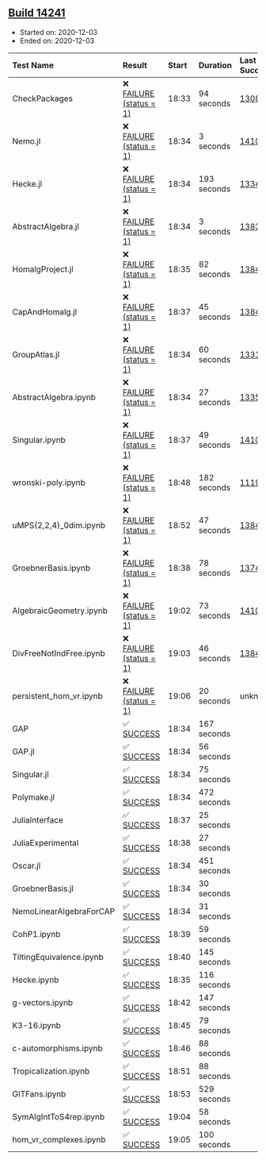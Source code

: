 ## [Build 14241](https://oscarci.mathematik.uni-kl.de/job/oscar/14241/)

* Started on: 2020-12-03
* Ended on: 2020-12-03

| Test Name    | Result | Start | Duration | Last Success | First Failure |
|:-------------|:-------|:------|:---------|:-------------|:--------------|
| CheckPackages | ❌ [FAILURE (status = 1)](https://oscarci.mathematik.uni-kl.de/job/oscar/14241/artifact/logs/build-14241/CheckPackages.log) | 18:33 | 94 seconds | [13085](https://oscarci.mathematik.uni-kl.de/job/oscar/13085/) | [13086](https://oscarci.mathematik.uni-kl.de/job/oscar/13086/) |
| Nemo.jl | ❌ [FAILURE (status = 1)](https://oscarci.mathematik.uni-kl.de/job/oscar/14241/artifact/logs/build-14241/Nemo.jl.log) | 18:34 | 3 seconds | [14101](https://oscarci.mathematik.uni-kl.de/job/oscar/14101/) | [14102](https://oscarci.mathematik.uni-kl.de/job/oscar/14102/) |
| Hecke.jl | ❌ [FAILURE (status = 1)](https://oscarci.mathematik.uni-kl.de/job/oscar/14241/artifact/logs/build-14241/Hecke.jl.log) | 18:34 | 193 seconds | [13341](https://oscarci.mathematik.uni-kl.de/job/oscar/13341/) | [13342](https://oscarci.mathematik.uni-kl.de/job/oscar/13342/) |
| AbstractAlgebra.jl | ❌ [FAILURE (status = 1)](https://oscarci.mathematik.uni-kl.de/job/oscar/14241/artifact/logs/build-14241/AbstractAlgebra.jl.log) | 18:34 | 3 seconds | [13837](https://oscarci.mathematik.uni-kl.de/job/oscar/13837/) | [13838](https://oscarci.mathematik.uni-kl.de/job/oscar/13838/) |
| HomalgProject.jl | ❌ [FAILURE (status = 1)](https://oscarci.mathematik.uni-kl.de/job/oscar/14241/artifact/logs/build-14241/HomalgProject.jl.log) | 18:35 | 82 seconds | [13845](https://oscarci.mathematik.uni-kl.de/job/oscar/13845/) | [13846](https://oscarci.mathematik.uni-kl.de/job/oscar/13846/) |
| CapAndHomalg.jl | ❌ [FAILURE (status = 1)](https://oscarci.mathematik.uni-kl.de/job/oscar/14241/artifact/logs/build-14241/CapAndHomalg.jl.log) | 18:37 | 45 seconds | [13845](https://oscarci.mathematik.uni-kl.de/job/oscar/13845/) | [13846](https://oscarci.mathematik.uni-kl.de/job/oscar/13846/) |
| GroupAtlas.jl | ❌ [FAILURE (status = 1)](https://oscarci.mathematik.uni-kl.de/job/oscar/14241/artifact/logs/build-14241/GroupAtlas.jl.log) | 18:34 | 60 seconds | [13311](https://oscarci.mathematik.uni-kl.de/job/oscar/13311/) | [13312](https://oscarci.mathematik.uni-kl.de/job/oscar/13312/) |
| AbstractAlgebra.ipynb | ❌ [FAILURE (status = 1)](https://oscarci.mathematik.uni-kl.de/job/oscar/14241/artifact/logs/build-14241/AbstractAlgebra.ipynb.log) | 18:34 | 27 seconds | [13355](https://oscarci.mathematik.uni-kl.de/job/oscar/13355/) | [13356](https://oscarci.mathematik.uni-kl.de/job/oscar/13356/) |
| Singular.ipynb | ❌ [FAILURE (status = 1)](https://oscarci.mathematik.uni-kl.de/job/oscar/14241/artifact/logs/build-14241/Singular.ipynb.log) | 18:37 | 49 seconds | [14101](https://oscarci.mathematik.uni-kl.de/job/oscar/14101/) | [14102](https://oscarci.mathematik.uni-kl.de/job/oscar/14102/) |
| wronski-poly.ipynb | ❌ [FAILURE (status = 1)](https://oscarci.mathematik.uni-kl.de/job/oscar/14241/artifact/logs/build-14241/wronski-poly.ipynb.log) | 18:48 | 182 seconds | [11192](https://oscarci.mathematik.uni-kl.de/job/oscar/11192/) | [11193](https://oscarci.mathematik.uni-kl.de/job/oscar/11193/) |
| uMPS(2,2,4)_0dim.ipynb | ❌ [FAILURE (status = 1)](https://oscarci.mathematik.uni-kl.de/job/oscar/14241/artifact/logs/build-14241/uMPS-2-2-4-_0dim.ipynb.log) | 18:52 | 47 seconds | [13841](https://oscarci.mathematik.uni-kl.de/job/oscar/13841/) | [13842](https://oscarci.mathematik.uni-kl.de/job/oscar/13842/) |
| GroebnerBasis.ipynb | ❌ [FAILURE (status = 1)](https://oscarci.mathematik.uni-kl.de/job/oscar/14241/artifact/logs/build-14241/GroebnerBasis.ipynb.log) | 18:38 | 78 seconds | [13748](https://oscarci.mathematik.uni-kl.de/job/oscar/13748/) | [13749](https://oscarci.mathematik.uni-kl.de/job/oscar/13749/) |
| AlgebraicGeometry.ipynb | ❌ [FAILURE (status = 1)](https://oscarci.mathematik.uni-kl.de/job/oscar/14241/artifact/logs/build-14241/AlgebraicGeometry.ipynb.log) | 19:02 | 73 seconds | [14101](https://oscarci.mathematik.uni-kl.de/job/oscar/14101/) | [14102](https://oscarci.mathematik.uni-kl.de/job/oscar/14102/) |
| DivFreeNotIndFree.ipynb | ❌ [FAILURE (status = 1)](https://oscarci.mathematik.uni-kl.de/job/oscar/14241/artifact/logs/build-14241/DivFreeNotIndFree.ipynb.log) | 19:03 | 46 seconds | [13845](https://oscarci.mathematik.uni-kl.de/job/oscar/13845/) | [13846](https://oscarci.mathematik.uni-kl.de/job/oscar/13846/) |
| persistent_hom_vr.ipynb | ❌ [FAILURE (status = 1)](https://oscarci.mathematik.uni-kl.de/job/oscar/14241/artifact/logs/build-14241/persistent_hom_vr.ipynb.log) | 19:06 | 20 seconds | unknown | unknown |
| GAP | ✅ [SUCCESS](https://oscarci.mathematik.uni-kl.de/job/oscar/14241/artifact/logs/build-14241/GAP.log) | 18:34 | 167 seconds |  |  |
| GAP.jl | ✅ [SUCCESS](https://oscarci.mathematik.uni-kl.de/job/oscar/14241/artifact/logs/build-14241/GAP.jl.log) | 18:34 | 56 seconds |  |  |
| Singular.jl | ✅ [SUCCESS](https://oscarci.mathematik.uni-kl.de/job/oscar/14241/artifact/logs/build-14241/Singular.jl.log) | 18:34 | 75 seconds |  |  |
| Polymake.jl | ✅ [SUCCESS](https://oscarci.mathematik.uni-kl.de/job/oscar/14241/artifact/logs/build-14241/Polymake.jl.log) | 18:34 | 472 seconds |  |  |
| JuliaInterface | ✅ [SUCCESS](https://oscarci.mathematik.uni-kl.de/job/oscar/14241/artifact/logs/build-14241/JuliaInterface.log) | 18:37 | 25 seconds |  |  |
| JuliaExperimental | ✅ [SUCCESS](https://oscarci.mathematik.uni-kl.de/job/oscar/14241/artifact/logs/build-14241/JuliaExperimental.log) | 18:38 | 27 seconds |  |  |
| Oscar.jl | ✅ [SUCCESS](https://oscarci.mathematik.uni-kl.de/job/oscar/14241/artifact/logs/build-14241/Oscar.jl.log) | 18:34 | 451 seconds |  |  |
| GroebnerBasis.jl | ✅ [SUCCESS](https://oscarci.mathematik.uni-kl.de/job/oscar/14241/artifact/logs/build-14241/GroebnerBasis.jl.log) | 18:34 | 30 seconds |  |  |
| NemoLinearAlgebraForCAP | ✅ [SUCCESS](https://oscarci.mathematik.uni-kl.de/job/oscar/14241/artifact/logs/build-14241/NemoLinearAlgebraForCAP.log) | 18:34 | 31 seconds |  |  |
| CohP1.ipynb | ✅ [SUCCESS](https://oscarci.mathematik.uni-kl.de/job/oscar/14241/artifact/logs/build-14241/CohP1.ipynb.log) | 18:39 | 59 seconds |  |  |
| TiltingEquivalence.ipynb | ✅ [SUCCESS](https://oscarci.mathematik.uni-kl.de/job/oscar/14241/artifact/logs/build-14241/TiltingEquivalence.ipynb.log) | 18:40 | 145 seconds |  |  |
| Hecke.ipynb | ✅ [SUCCESS](https://oscarci.mathematik.uni-kl.de/job/oscar/14241/artifact/logs/build-14241/Hecke.ipynb.log) | 18:35 | 116 seconds |  |  |
| g-vectors.ipynb | ✅ [SUCCESS](https://oscarci.mathematik.uni-kl.de/job/oscar/14241/artifact/logs/build-14241/g-vectors.ipynb.log) | 18:42 | 147 seconds |  |  |
| K3-16.ipynb | ✅ [SUCCESS](https://oscarci.mathematik.uni-kl.de/job/oscar/14241/artifact/logs/build-14241/K3-16.ipynb.log) | 18:45 | 79 seconds |  |  |
| c-automorphisms.ipynb | ✅ [SUCCESS](https://oscarci.mathematik.uni-kl.de/job/oscar/14241/artifact/logs/build-14241/c-automorphisms.ipynb.log) | 18:46 | 88 seconds |  |  |
| Tropicalization.ipynb | ✅ [SUCCESS](https://oscarci.mathematik.uni-kl.de/job/oscar/14241/artifact/logs/build-14241/Tropicalization.ipynb.log) | 18:51 | 88 seconds |  |  |
| GITFans.ipynb | ✅ [SUCCESS](https://oscarci.mathematik.uni-kl.de/job/oscar/14241/artifact/logs/build-14241/GITFans.ipynb.log) | 18:53 | 529 seconds |  |  |
| SymAlgIntToS4rep.ipynb | ✅ [SUCCESS](https://oscarci.mathematik.uni-kl.de/job/oscar/14241/artifact/logs/build-14241/SymAlgIntToS4rep.ipynb.log) | 19:04 | 58 seconds |  |  |
| hom_vr_complexes.ipynb | ✅ [SUCCESS](https://oscarci.mathematik.uni-kl.de/job/oscar/14241/artifact/logs/build-14241/hom_vr_complexes.ipynb.log) | 19:05 | 100 seconds |  |  |
